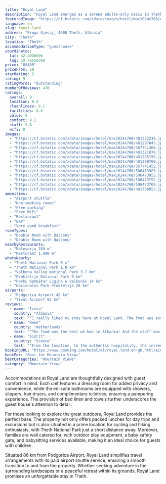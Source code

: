 ```yaml
---
title: "Royal Land"
description: "Royal Land emerges as a serene adults-only oasis in Theth, offering a unique blend of natural beauty and comfort."
featuredImage: "https://cf.bstatic.com/xdata/images/hotel/max1024x768/481322219.jpg?k=72042c668ee5fc6d539193ecceaf57ef0820065cbb801019ac7eee0febe3d431&o=&hp=1"
language: en
slug: royal-land
address: "Rruga Gjecaj, 4000 Theth, Albania"
city: "Theth"
location: "Theth"
accommodationType: "guesthouse"
coordinates:
  lat: 42.4030696
  lng: 19.76550398
price: "US$59"
priceFrom: 59
starRating: 3
rating: 9
ratingWords: "Outstanding"
numberOfReviews: 470
ratings:
  overall: 9
  location: 9.4
  cleanliness: 9.1
  facilities: 8.6
  value: 9
  comfort: 9.1
  staff: 9.8
  wifi: 8
images:
  - "https://cf.bstatic.com/xdata/images/hotel/max1024x768/481322219.jpg?k=72042c668ee5fc6d539193ecceaf57ef0820065cbb801019ac7eee0febe3d431&o=&hp=1"
  - "https://cf.bstatic.com/xdata/images/hotel/max1024x768/481297043.jpg?k=af86da4c8e71d2a72a3c07597b8033443e33cf2627e35081aa658c77b74480e1&o=&hp=1"
  - "https://cf.bstatic.com/xdata/images/hotel/max1024x768/367741368.jpg?k=2871d58a1a76185978bcac5fc892a05eed0082bad19f5d7dcc578f61cde9681a&o=&hp=1"
  - "https://cf.bstatic.com/xdata/images/hotel/max1024x768/481321876.jpg?k=7635aa7e458cc02a1467555cfdb81bb9ade3495f0cf2927660f311385a47f2ef&o=&hp=1"
  - "https://cf.bstatic.com/xdata/images/hotel/max1024x768/481295158.jpg?k=0217ceb47b3843883feaed309e093d44c2c81e8b69242446ff3a7ca91179e450&o=&hp=1"
  - "https://cf.bstatic.com/xdata/images/hotel/max1024x768/481299700.jpg?k=1d7b0801c44980f755abe8253bda02ad176761cb1817ea74b630c0c04edc095d&o=&hp=1"
  - "https://cf.bstatic.com/xdata/images/hotel/max1024x768/367741452.jpg?k=9527f95aee423c2848f61ac968adcf4894699f73f8bea0ee4b0b1150f9f79397&o=&hp=1"
  - "https://cf.bstatic.com/xdata/images/hotel/max1024x768/506473983.jpg?k=ed131d3ad18162beaccd74a0590b9b6076cf4828a5e6e829e043a0a14f8bde12&o=&hp=1"
  - "https://cf.bstatic.com/xdata/images/hotel/max1024x768/506473955.jpg?k=bf4cee0dc8786da5389fb419318b1321723721455e52653bd7674ba267c1ce61&o=&hp=1"
  - "https://cf.bstatic.com/xdata/images/hotel/max1024x768/506473792.jpg?k=3ea131f3867c9effa08349989c917c6380849ea68f9cedc2ac72c8427a2d0cf0&o=&hp=1"
  - "https://cf.bstatic.com/xdata/images/hotel/max1024x768/506473769.jpg?k=503d354d1cabafa3e0eceec3849c3144c8b472c4917da2302602ff020f7c30c6&o=&hp=1"
  - "https://cf.bstatic.com/xdata/images/hotel/max1024x768/481706853.jpg?k=8c96828b8ee8e590ca92a70b49d3189598610a079493a09522928eaa74647d86&o=&hp=1"
amenities:
  - "Airport shuttle"
  - "Non-smoking rooms"
  - "Free parking"
  - "Free WiFi"
  - "Restaurant"
  - "Bar"
  - "Very good breakfast"
roomTypes:
  - "Double Room with Balcony"
  - "Double Room with Balcony"
nearbyRestaurants:
  - "Malesorja 350 m"
  - "Restorant 1,000 m"
whatsNearby:
  - "Theth National Park 0 m"
  - "Theth National Park 1.8 km"
  - "Valbona Valley National Park 3.7 km"
  - "Prokletije National Park 9 km"
  - "Parku Kombëtar Lugina e Valbonës 14 km"
  - "Nacionalni Park Prokletije 20 km"
airports:
  - "Podgorica Airport 42 km"
  - "Tivat Airport 85 km"
reviews:
  - name: "Irena"
    country: "Albania"
    text: "“I really liked my stay here at Royal Land. The food was exceptional and our room was beautiful with a really comfortable bed and warm even though outside was so cold. One thing I didn’t enjoy was the noises when it rained because of the...”"
  - name: "Romé"
    country: "Netherlands"
    text: "“The food was the best we had in Albania! And the staff was really friendly. Even when we got stuck in the snow they helped us!”"
  - name: "Sidrit"
    country: "Greece"
    text: "“From the location, to the authentic hospitality, the incredible views, the most delicious local food and the most warm-hearted people everything is beyond excellent! Extremely clean wooden warm cabins surrounded by the mountain's of Theth. We will...”"
bookingURL: "https://www.booking.com/hotel/al/royal-land.en-gb.html?aid=8035640"
bestFor: "Best for Mountain Views"
bestCategories: "Mountain Views"
category: "Mountain Views"
---
```


Accommodations at Royal Land are thoughtfully designed with guest comfort in mind. Each unit features a dressing room for added privacy and convenience, while the en-suite bathrooms are equipped with showers, slippers, hair dryers, and complimentary toiletries, ensuring a pampering experience. The provision of bed linen and towels further underscores the guest house's attention to detail.

For those looking to explore the great outdoors, Royal Land provides the perfect base. The property not only offers packed lunches for day trips and excursions but is also situated in a prime location for cycling and hiking enthusiasts, with Theth National Park just a short distance away. Moreover, families are well catered for, with outdoor play equipment, a baby safety gate, and babysitting services available, making it an ideal choice for guests with children.

Situated 86 km from Podgorica Airport, Royal Land simplifies travel arrangements with its paid airport shuttle service, ensuring a smooth transition to and from the property. Whether seeking adventure in the surrounding landscapes or a peaceful retreat within its grounds, Royal Land promises an unforgettable stay in Theth.